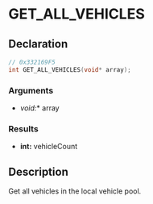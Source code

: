 # GET_ALL_VEHICLES

## Declaration
```cpp
// 0x332169F5
int GET_ALL_VEHICLES(void* array);
```

### Arguments
- **void*:** array

### Results
- **int:** vehicleCount

## Description
Get all vehicles in the local vehicle pool.